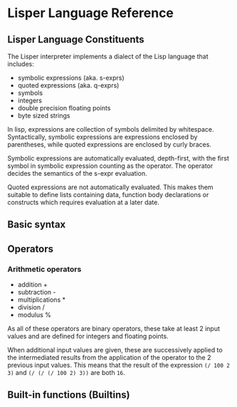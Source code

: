 
# Lisper Language Reference

## Lisper Language Constituents

The Lisper interpreter implements a dialect of the Lisp language that includes:

- symbolic expressions (aka. s-exprs)
- quoted expressions (aka. q-exprs)
- symbols
- integers
- double precision floating points
- byte sized strings

In lisp, expressions are collection of symbols delimited by whitespace.
Syntactically, symbolic expressions are expressions enclosed by parentheses, while quoted expressions are enclosed by curly braces. 

Symbolic expressions are automatically evaluated, depth-first, with the first symbol in symbolic expression counting as the operator. The operator decides the semantics of the s-expr evaluation.

Quoted expressions are not automatically evaluated. This makes them suitable to define lists containing data, function body declarations or constructs which requires evaluation at a later date.

## Basic syntax


## Operators

### Arithmetic operators

- addition +
- subtraction -
- multiplications *
- division /
- modulus %

As all of these operators are binary operators, these take at least 2 input values and are defined for integers and floating points.

When additional input values are given, these are successively applied to the intermediated results from the application of the operator to the 2 previous input values.
This means that the result of the expression 
`(/ 100 2 3)` and
`(/ (/ (/ 100 2) 3))` are both `16`.

## Built-in functions (Builtins)

